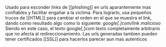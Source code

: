 Usado para esconder links de [[phishing]] en urls aparantemente mas confiables y facilitar engañar a la victima.
Para lograrlo, usa pequeños trucos de [[HTML]] para cambiar el orden en el que se muestra el link, dando como resultado algo como lo siguiente:
_google[.]com/_*link malicioso*
Siendo en este caso, el texto google[.]com texto completamente arbitrario que no afecta al redireccionamiento.
Las urls generadas tambien pueden tener certificados [[SSL]] para hacerlos parecer aun mas autenticos